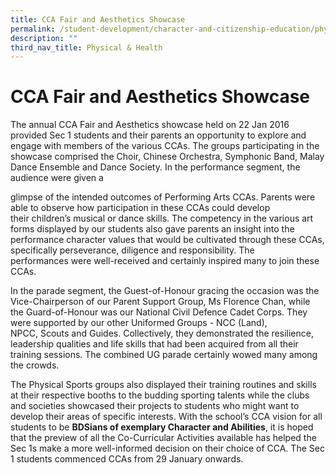 ```yaml
---
title: CCA Fair and Aesthetics Showcase
permalink: /student-development/character-and-citizenship-education/physical-n-health/cca-fair-and-aesthetics/
description: ""
third_nav_title: Physical & Health
---
```

CCA Fair and Aesthetics Showcase
================================

The annual CCA Fair and Aesthetics showcase held on 22 Jan 2016 provided Sec 1 students and their parents an opportunity to explore and engage with members of the various CCAs. The groups participating in the showcase comprised the Choir, Chinese Orchestra, Symphonic Band, Malay Dance Ensemble and Dance Society. In the performance segment, the audience were given a

glimpse of the intended outcomes of Performing Arts CCAs. Parents were able to observe how participation in these CCAs could develop their children’s musical or dance skills. The competency in the various art forms displayed by our students also gave parents an insight into the performance character values that would be cultivated through these CCAs, specifically perseverance, diligence and responsibility. The performances were well-received and certainly inspired many to join these CCAs.

  

In the parade segment, the Guest-of-Honour gracing the occasion was the Vice-Chairperson of our Parent Support Group, Ms Florence Chan, while the Guard-of-Honour was our National Civil Defence Cadet Corps. They were supported by our other Uniformed Groups - NCC (Land), NPCC, Scouts and Guides. Collectively, they demonstrated the resilience, leadership qualities and life skills that had been acquired from all their training sessions. The combined UG parade certainly wowed many among the crowds.

  

The Physical Sports groups also displayed their training routines and skills at their respective booths to the budding sporting talents while the clubs and societies showcased their projects to students who might want to develop their areas of specific interests. With the school’s CCA vision for all students to be <b>BDSians of exemplary Character and Abilities</b>, it is hoped that the preview of all the Co-Curricular Activities available has helped the Sec 1s make a more well-informed decision on their choice of CCA. The Sec 1 students commenced CCAs from 29 January onwards.